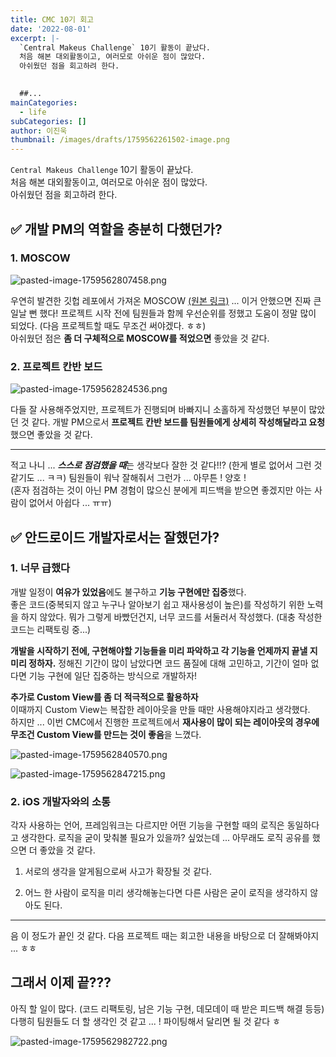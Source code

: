 ```yaml
---
title: CMC 10기 회고
date: '2022-08-01'
excerpt: |-
  `Central Makeus Challenge` 10기 활동이 끝났다.  
  처음 해본 대외활동이고, 여러모로 아쉬운 점이 많았다.  
  아쉬웠던 점을 회고하려 한다.  
    

  ##...
mainCategories:
  - life
subCategories: []
author: 이진욱
thumbnail: /images/drafts/1759562261502-image.png
---
```

`Central Makeus Challenge` 10기 활동이 끝났다.  
처음 해본 대외활동이고, 여러모로 아쉬운 점이 많았다.  
아쉬웠던 점을 회고하려 한다.  
  

## ✅ 개발 PM의 역할을 충분히 다했던가?

  

### 1\. MOSCOW

![pasted-image-1759562807458.png](/images/drafts/1759562807456-image.png)

우연히 발견한 깃헙 레포에서 가져온 MOSCOW [(원본 링크)](https://cse0518.notion.site/MoSCoW-67cf0e794a9f412fa6a9e4a2eec90fc5) ... 이거 안했으면 진짜 큰일날 뻔 했다! 프로젝트 시작 전에 팀원들과 함께 우선순위를 정했고 도움이 정말 많이 되었다. (다음 프로젝트할 때도 무조건 써야겠다. ㅎㅎ)  
아쉬웠던 점은 **좀 더 구체적으로 MOSCOW를 적었으면** 좋았을 것 같다.

  

### 2\. 프로젝트 칸반 보드

![pasted-image-1759562824536.png](/images/drafts/1759562824533-image.png)

다들 잘 사용해주었지만, 프로젝트가 진행되며 바빠지니 소홀하게 작성했던 부분이 많았던 것 같다. 개발 PM으로서 **프로젝트 칸반 보드를 팀원들에게 상세히 작성해달라고 요청**했으면 좋았을 것 같다.

  

---

적고 나니 ... ***스스로 점검했을 때***는 생각보다 잘한 것 같다!!? (한게 별로 없어서 그런 것 같기도 ... ㅋㅋ) 팀원들이 워낙 잘해줘서 그런가 ... 아무튼 ! 양호 !  
(혼자 점검하는 것이 아닌 PM 경험이 많으신 분에게 피드백을 받으면 좋겠지만 아는 사람이 없어서 아쉽다 ... ㅠㅠ)

  

## ✅ 안드로이드 개발자로서는 잘했던가?

  

### 1\. 너무 급했다

개발 일정이 **여유가 있었음**에도 불구하고 **기능 구현에만 집중**했다.  
좋은 코드(중복되지 않고 누구나 알아보기 쉽고 재사용성이 높은)를 작성하기 위한 노력을 하지 않았다. 뭐가 그렇게 바빴던건지, 너무 코드를 서둘러서 작성했다. (대충 작성한 코드는 리팩토링 중...)

  

**개발을 시작하기 전에, 구현해야할 기능들을 미리 파악하고 각 기능을 언제까지 끝낼 지 미리 정하자.** 정해진 기간이 많이 남았다면 코드 품질에 대해 고민하고, 기간이 얼마 없다면 기능 구현에 일단 집중하는 방식으로 개발하자!

  

**추가로 Custom View를 좀 더 적극적으로 활용하자**  
이때까지 Custom View는 복잡한 레이아웃을 만들 때만 사용해야지라고 생각했다.  
하지만 ... 이번 CMC에서 진행한 프로젝트에서 **재사용이 많이 되는 레이아웃의 경우에 무조건 Custom View를 만드는 것이 좋음**을 느꼈다.

![pasted-image-1759562840570.png](/images/drafts/1759562840568-image.png)

![pasted-image-1759562847215.png](/images/drafts/1759562847212-image.png)

  

### 2\. iOS 개발자와의 소통

각자 사용하는 언어, 프레임워크는 다르지만 어떤 기능을 구현할 때의 로직은 동일하다고 생각한다. 로직을 굳이 맞춰볼 필요가 있을까? 싶었는데 ... 아무래도 로직 공유를 했으면 더 좋았을 것 같다.

1. 서로의 생각을 알게됨으로써 사고가 확장될 것 같다.
    
2. 어느 한 사람이 로직을 미리 생각해놓는다면 다른 사람은 굳이 로직을 생각하지 않아도 된다.
    

  

---

음 이 정도가 끝인 것 같다. 다음 프로젝트 때는 회고한 내용을 바탕으로 더 잘해봐야지 ... ㅎㅎ

  

## 그래서 이제 끝???

아직 할 일이 많다. (코드 리팩토링, 남은 기능 구현, 데모데이 때 받은 피드백 해결 등등) 다행히 팀원들도 더 할 생각인 것 같고 ... ! 파이팅해서 달리면 될 것 같다 ㅎ

![pasted-image-1759562982722.png](/images/drafts/1759562982716-image.png)

